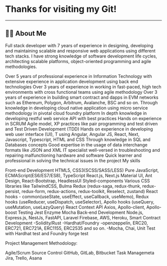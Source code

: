 # Thanks for visiting my Git!
---


## 🙋‍♂️ About Me
Full stack developer with 7 years of experience in designing, developing and maintaining scalable and responsive web applications using different tech stacks. I have strong knowledge of software development life cycles, architecting scalable platforms, object-oriented programming and agile methodologies.

Over 5 years of professional experience in Information Technology with extensive experience in application development using back end technologies
Over 3 years of experience in working in fast-paced, high tech environments with cross functional teams using agile methodology
Over 3 years of experience in building smart contract and dapps in EVM networks such as Ethereum, Polygon, Arbitrum, Avalanche, BSC and so on.
Through knowledge in developing cloud native application using micro service methodology in pivotal cloud foundry platform
In depth knowledge in developing restful web service API with best practices
Hands on experience in SCRUM Agile model, XP practices like pair programming and test driven and Test Driven Development (TDD)
Hands on experience in developing web user interface (UI), T using Angular, Angular JS, React, Next, Javascript, Typescript, HTML and CSS
Through knowledge in SQL and Databases concepts
Good expertise in the usage of data interchange formats like JSON and XML
IT specialist well-versed in troubleshooting and repairing malfunctioning hardware and software
Quick learner and professional in solving the technical issues in the project
My skills

Front-end Development
HTML5, CSS3(SCSS/SASS/LESS)
Pure JavaScript, ECMAScript(ES6/ES7/ES8), TypeScript
React.js, Next.js
Material UI, Ant Design, React-Bootstrap, HeadlessUI
Styled-components
Various CSS libraries like TailwindCSS, Bulma
Redux (redux-saga, redux-thunk, redux-persist, redux-form, redux-actions, redux-toolkit, Reselect, zustand)
React hooks - common(useState, useEffect, useCallback, useMemo), Redux hooks (useReducer, useDispatch, useSelector), Apollo hooks (useQuery, useMutation, useLazyQuery)
React Context API
Axios, Apollo-client, Apollo-boost
Testing
Jest
Enzyme
Mocha
Back-end Development
Node.js, Express.js, NestJs, FastAPI, Laravel
Firebase, AWS, Heroku,
Smart Contract Development -Solidity/Rust -Hardhat/Foundry -openzeppelin, ERC20, ERC721, ERC721A, ERC1155, ERC2535 and so on. -Mocha, Chai, Unit Test with Hardhat test and Foundry forge test

Project Management Methodology:

Agile/Scrum
Source Control
GitHub, GitLab, Bitbucket
Task Managemeta
Jira, Trello, Asana



